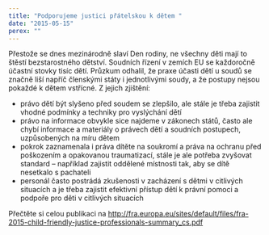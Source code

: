 ```yaml
---
title: "Podporujeme justici přátelskou k dětem "
date: "2015-05-15"
perex: ""
---
```


<p>Přestože se dnes mezinárodně slaví Den rodiny, ne všechny děti mají to štěstí bezstarostného dětství. Soudních řízení v zemích EU se každoročně účastní stovky tisíc dětí. Průzkum odhalil, že praxe účasti dětí u soudů se značně liší napříč členskými státy i jednotlivými soudy, a že postupy nejsou pokaždé k dětem vstřícné. Z jejich zjištění:</p><ul><li>právo dětí být slyšeno před soudem se zlepšilo, ale stále je třeba zajistit vhodné podmínky a techniky pro vyslýchání dětí </li><li>právo na informace obvykle sice najdeme v zákonech států, často ale chybí informace a materiály o právech dětí a soudních postupech, uzpůsobených na míru dětem</li><li>pokrok zaznamenala i práva dítěte na soukromí a práva na ochranu před poškozením a opakovanou traumatizací, stále je ale potřeba zvyšovat standard – například zajistit oddělené místnosti tak, aby se dítě nesetkalo s pachateli </li><li>personál často postrádá zkušenosti v zacházení s dětmi v citlivých situacích a je třeba zajistit efektivní přístup dětí k právní pomoci a podpoře pro děti v citlivých situacích</li></ul><p>Přečtěte si celou publikaci na <a title="Otevření do nového okna" href="http://fra.europa.eu/sites/default/files/fra-2015-child-friendly-justice-professionals-summary_cs.pdf" target="_blank">http://fra.europa.eu/sites/default/files/fra-2015-child-friendly-justice-professionals-summary_cs.pdf</a> <img alt="" src="typo3/ext/od_linkdesc/icons/external.gif" class="od_linkdesc_icon_external" /> </p>
